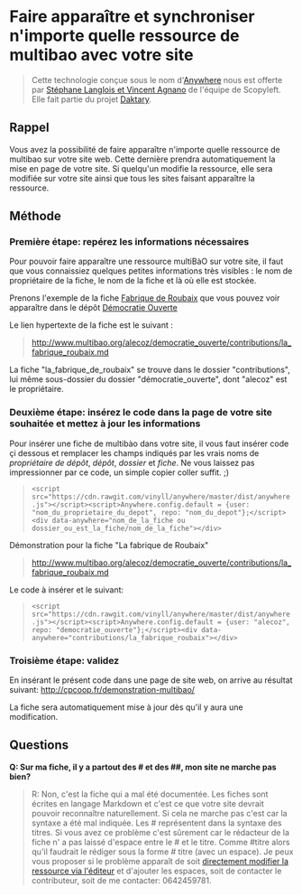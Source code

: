 # Faire apparaître et synchroniser n'importe quelle ressource de multibao avec votre site

> Cette technologie conçue sous le nom d'[Anywhere](https://github.com/multibao/anywhere) nous est offerte par [Stéphane Langlois et Vincent Agnano](http://Scopyleft) de l'équipe de Scopyleft. Elle fait partie du projet [Daktary](http://github.com/daktary). 

## Rappel

Vous avez la possibilité de faire apparaître n'importe quelle ressource de multibao sur votre site web. Cette dernière prendra automatiquement la mise en page de votre site. Si quelqu'un modifie la ressource, elle sera modifiée sur votre site ainsi que tous les sites faisant apparaître la ressource. 

## Méthode

### Première étape: repérez les informations nécessaires 

Pour pouvoir faire apparaître une ressource multiBàO sur votre site, il faut que vous connaissiez quelques petites informations très visibles : le nom de propriétaire de la fiche, le nom de la fiche et là où elle est stockée. 

Prenons l'exemple de la fiche [Fabrique de Roubaix](http://www.multibao.org/alecoz/democratie_ouverte/contributions/la_fabrique_roubaix.md) que vous pouvez voir apparaître dans le dépôt [Démocratie Ouverte](http://www.multibao.org/alecoz/democratie_ouverte/contributions)

Le lien hypertexte de la fiche est le suivant : 

> http://www.multibao.org/alecoz/democratie_ouverte/contributions/la_fabrique_roubaix.md

La fiche "la_fabrique_de_roubaix" se trouve dans le dossier "contributions", lui même sous-dossier du dossier "démocratie_ouverte", dont "alecoz" est le propriétaire.

### Deuxième étape: insérez le code dans la page de votre site souhaitée et mettez à jour les informations

Pour insérer une fiche de multibào dans votre site, il vous faut insérer code çi dessous et remplacer les champs indiqués par les vrais noms de *propriétaire de dépôt*, *dépôt*, *dossier* et *fiche*. Ne vous laissez pas impressionner par ce code, un simple copier coller suffit. ;)

>`<script src="https://cdn.rawgit.com/vinyll/anywhere/master/dist/anywhere.js"></script><script>Anywhere.config.default = {user: "nom_du_proprietaire_du_depot", repo: "nom_du_depot"};</script><div data-anywhere="nom_de_la_fiche ou dossier_ou_est_la_fiche/nom_de_la_fiche"></div>`

Démonstration pour la fiche "La fabrique de Roubaix"

> http://www.multibao.org/alecoz/democratie_ouverte/contributions/la_fabrique_roubaix.md

Le code à insérer et le suivant: 

>`<script src="https://cdn.rawgit.com/vinyll/anywhere/master/dist/anywhere.js"></script><script>Anywhere.config.default = {user: "alecoz", repo: "democratie_ouverte"};</script><div data-anywhere="contributions/la_fabrique_roubaix"></div>`

### Troisième étape: validez

En insérant le présent code dans une page de site web, on arrive au résultat suivant: http://cpcoop.fr/demonstration-multibao/

La fiche sera automatiquement mise à jour dès qu'il y aura une modification. 

## Questions 

**Q: Sur ma fiche, il y a partout des # et des ##, mon site ne marche pas bien?**

> R: Non, c'est la fiche qui a mal été documentée. Les fiches sont écrites en langage Markdown et c'est ce que votre site devrait pouvoir reconnaître naturellement. Si cela ne marche pas c'est car la syntaxe a été mal indiquée. Les # représentent dans la syntaxe des titres. Si vous avez ce problème c'est sûrement car le rédacteur de la fiche n' a pas laissé d'espace entre le # et le titre. Comme #titre alors qu'il faudrait le rédiger sous la forme # titre (avec un espace). Je peux vous proposer si le problème apparaît de soit [directement modifier la ressource via l'éditeur](http://www.multibao.org/multibao/contributions/pages/enrichir_les_ressources_communes_existantes_via_l_editeur.md) et d'ajouter les espaces, soit de contacter le contributeur, soit de me contacter: 0642459781. 


